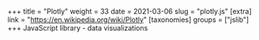 +++
title = "Plotly"
weight = 33
date = 2021-03-06
slug = "plotly.js"
[extra]
link = "https://en.wikipedia.org/wiki/Plotly"
[taxonomies]
groups = ["jslib"]
+++
JavaScript library - data visualizations

